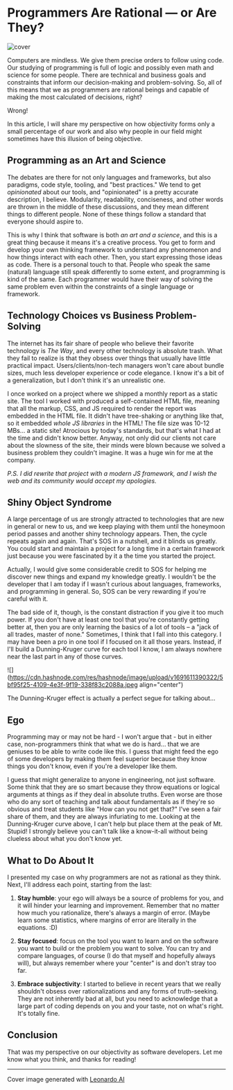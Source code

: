 # Programmers Are Rational — or Are They?

![cover](https://cdn.hashnode.com/res/hashnode/image/upload/v1691613622492/f8cef477-1e17-427d-ba73-d6efb256adef.jpeg?w=1600&h=840&fit=crop&crop=entropy&auto=compress,format&format=webp)

Computers are mindless. We give them precise orders to follow using code. Our studying of programming is full of logic and possibly even math and science for some people. There are technical and business goals and constraints that inform our decision-making and problem-solving. So, all of this means that we as programmers are rational beings and capable of making the most calculated of decisions, right?

Wrong!

In this article, I will share my perspective on how objectivity forms only a small percentage of our work and also why people in our field might sometimes have this illusion of being objective.

## Programming as an Art and Science

The debates are there for not only languages and frameworks, but also paradigms, code style, tooling, and "best practices." We tend to get *opinionated* about our tools, and "opinionated" is a pretty accurate description, I believe. Modularity, readability, conciseness, and other words are thrown in the middle of these discussions, and they mean different things to different people. None of these things follow a standard that everyone should aspire to.

This is why I think that software is both *an art and a science*, and this is a great thing because it means it's a creative process. You get to form and develop your own thinking framework to understand any phenomenon and how things interact with each other. Then, you start expressing those ideas as code. There is a personal touch to that. People who speak the same (natural) language still speak differently to some extent, and programming is kind of the same. Each programmer would have their way of solving the same problem even within the constraints of a single language or framework.

## Technology Choices vs Business Problem-Solving

The internet has its fair share of people who believe their favorite technology is *The Way*, and every other technology is absolute trash. What they fail to realize is that they obsess over things that usually have little practical impact. Users/clients/non-tech managers won't care about bundle sizes, much less developer experience or code elegance. I know it's a bit of a generalization, but I don't think it's an unrealistic one.

I once worked on a project where we shipped a monthly report as a static site. The tool I worked with produced a self-contained HTML file, meaning that all the markup, CSS, and JS required to render the report was embedded in the HTML file. It didn't have tree-shaking or anything like that, so it embedded *whole JS libraries* in the HTML! The file size was 10-12 MBs... a static site! Atrocious by today's standards, but that's what I had at the time and didn't know better. Anyway, not only did our clients not care about the slowness of the site, their minds were blown because we solved a business problem they couldn't imagine. It was a huge win for me at the company.

*P.S. I did rewrite that project with a modern JS framework, and I wish the web and its community would accept my apologies.*

## Shiny Object Syndrome

A large percentage of us are strongly attracted to technologies that are new in general or new to us, and we keep playing with them until the honeymoon period passes and another shiny technology appears. Then, the cycle repeats again and again. That's SOS in a nutshell, and it blinds us greatly. You could start and maintain a project for a long time in a certain framework just because you were fascinated by it a the time you started the project.

Actually, I would give some considerable credit to SOS for helping me discover new things and expand my knowledge greatly. I wouldn't be the developer that I am today if I wasn't curious about languages, frameworks, and programming in general. So, SOS can be very rewarding if you're careful with it.

The bad side of it, though, is the constant distraction if you give it too much power. If you don't have at least one tool that you're constantly getting better at, then you are only learning the basics of a lot of tools – a "jack of all trades, master of none." Sometimes, I think that I fall into this category. I may have been a pro in one tool if I focused on it all those years. Instead, if I'll build a Dunning-Kruger curve for each tool I know, I am always nowhere near the last part in any of those curves.

![](https://cdn.hashnode.com/res/hashnode/image/upload/v1691611390322/5bf95f25-4109-4e3f-9f19-338f83c2088a.jpeg align="center")

The Dunning-Kruger effect is actually a perfect segue for talking about...

## Ego

Programming may or may not be hard - I won't argue that - but in either case, non-programmers think that what we do is hard... that we are geniuses to be able to write code like this. I guess that might feed the ego of some developers by making them feel superior because they know things you don't know, even if you're a developer like them.

I guess that might generalize to anyone in engineering, not just software. Some think that they are so smart because they throw equations or logical arguments at things as if they deal in absolute truths. Even worse are those who do any sort of teaching and talk about fundamentals as if they're so obvious and treat students like "How can you not get that?" I've seen a fair share of them, and they are always infuriating to me. Looking at the Dunning-Kruger curve above, I can't help but place them at the peak of Mt. Stupid! I strongly believe you can't talk like a know-it-all without being clueless about what you don't know yet.

## What to Do About It

I presented my case on why programmers are not as rational as they think. Next, I'll address each point, starting from the last:

1. **Stay humble**: your ego will always be a source of problems for you, and it will hinder your learning and improvement. Remember that no matter how much you rationalize, there's always a margin of error. (Maybe learn some statistics, where margins of error are literally in the equations. :D)
    
2. **Stay focused**: focus on the tool you want to learn and on the software you want to build or the problem you want to solve. You can try and compare languages, of course (I do that myself and hopefully always will), but always remember where your "center" is and don't stray too far.
    
3. **Embrace subjectivity**: I started to believe in recent years that we really shouldn't obsess over rationalizations and any forms of truth-seeking. They are not inherently bad at all, but you need to acknowledge that a large part of coding depends on you and your taste, not on what's right. It's totally fine.
    

## Conclusion

That was my perspective on our objectivity as software developers. Let me know what you think, and thanks for reading!

---

Cover image generated with [Leonardo AI](https://leonardo.ai/)
